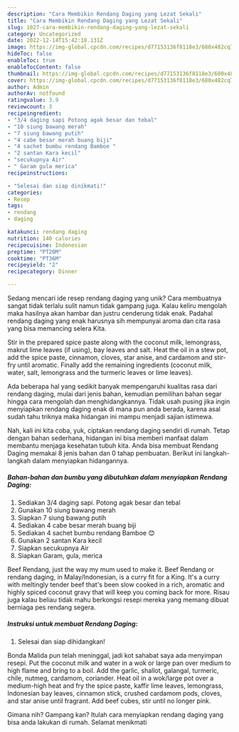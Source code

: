 ```yaml
---
description: "Cara Membikin Rendang Daging yang Lezat Sekali"
title: "Cara Membikin Rendang Daging yang Lezat Sekali"
slug: 1027-cara-membikin-rendang-daging-yang-lezat-sekali
category: Uncategorized
date: 2022-12-14T15:42:18.131Z
image: https://img-global.cpcdn.com/recipes/d77153136f8118e3/680x482cq70/rendang-daging-foto-resep-utama.jpg
hideToc: false
enableToc: true
enableTocContent: false
thumbnail: https://img-global.cpcdn.com/recipes/d77153136f8118e3/680x482cq70/rendang-daging-foto-resep-utama.jpg
cover: https://img-global.cpcdn.com/recipes/d77153136f8118e3/680x482cq70/rendang-daging-foto-resep-utama.jpg
author: Admin
authorAv: notfound
ratingvalue: 3.9
reviewcount: 3
recipeingredient:
- "3/4 daging sapi Potong agak besar dan tebal"
- "10 siung bawang merah"
- "7 siung bawang putih"
- "4 cabe besar merah buang biji"
- "4 sachet bumbu rendang Bamboe "
- "2 santan Kara kecil"
- "secukupnya Air"
- " Garam gula merica"
recipeinstructions:

- "Selesai dan siap dinikmati!"
categories:
- Resep
tags:
- rendang
- daging

katakunci: rendang daging 
nutrition: 140 calories
recipecuisine: Indonesian
preptime: "PT20M"
cooktime: "PT36M"
recipeyield: "2"
recipecategory: Dinner

---
```





Sedang mencari ide resep rendang daging yang unik? Cara membuatnya sangat tidak terlalu sulit namun tidak gampang juga. Kalau keliru mengolah maka hasilnya akan hambar dan justru cenderung tidak enak. Padahal rendang daging yang enak harusnya sih mempunyai aroma dan cita rasa yang bisa memancing selera Kita.





Stir in the prepared spice paste along with the coconut milk, lemongrass, makrut lime leaves (if using), bay leaves and salt. Heat the oil in a stew pot, add the spice paste, cinnamon, cloves, star anise, and cardamom and stir-fry until aromatic. Finally add the remaining ingredients (coconut milk, water, salt, lemongrass and the turmeric leaves or lime leaves).

Ada beberapa hal yang sedikit banyak mempengaruhi kualitas rasa dari rendang daging, mulai dari jenis bahan, kemudian pemilihan bahan segar hingga cara mengolah dan menghidangkannya. Tidak usah pusing jika ingin menyiapkan rendang daging enak di mana pun anda berada, karena asal sudah tahu triknya maka hidangan ini mampu menjadi sajian istimewa.






Nah, kali ini kita coba, yuk, ciptakan rendang daging sendiri di rumah. Tetap dengan bahan sederhana, hidangan ini bisa memberi manfaat dalam membantu menjaga kesehatan tubuh kita. Anda bisa membuat Rendang Daging memakai 8 jenis bahan dan 0 tahap pembuatan. Berikut ini langkah-langkah dalam menyiapkan hidangannya.

<!--inarticleads1-->

##### Bahan-bahan dan bumbu yang dibutuhkan dalam menyiapkan Rendang Daging:

1. Sediakan 3/4 daging sapi. Potong agak besar dan tebal
1. Gunakan 10 siung bawang merah
1. Siapkan 7 siung bawang putih
1. Sediakan 4 cabe besar merah buang biji
1. Sediakan 4 sachet bumbu rendang Bamboe 😊
1. Gunakan 2 santan Kara kecil
1. Siapkan secukupnya Air
1. Siapkan  Garam, gula, merica


Beef Rendang, just the way my mum used to make it. Beef Rendang or rendang daging, in Malay/Indonesian, is a curry fit for a King. It&#39;s a curry with meltingly tender beef that&#39;s been slow cooked in a rich, aromatic and highly spiced coconut gravy that will keep you coming back for more. Risau juga kalau beliau tidak mahu berkongsi resepi mereka yang memang dibuat berniaga pes rendang segera. 

<!--inarticleads2-->

##### Instruksi untuk membuat Rendang Daging:


1. Selesai dan siap dihidangkan!

Bonda Malida pun telah meninggal, jadi kot sahabat saya ada menyimpan resepi. Put the coconut milk and water in a wok or large pan over medium to high flame and bring to a boil. Add the garlic, shallot, galangal, turmeric, chile, nutmeg, cardamom, coriander. Heat oil in a wok/large pot over a medium-high heat and fry the spice paste, kaffir lime leaves, lemongrass, Indonesian bay leaves, cinnamon stick, crushed cardamom pods, cloves, and star anise until fragrant. Add beef cubes, stir until no longer pink. 

Gimana nih? Gampang kan? Itulah cara menyiapkan rendang daging yang bisa anda lakukan di rumah. Selamat menikmati
